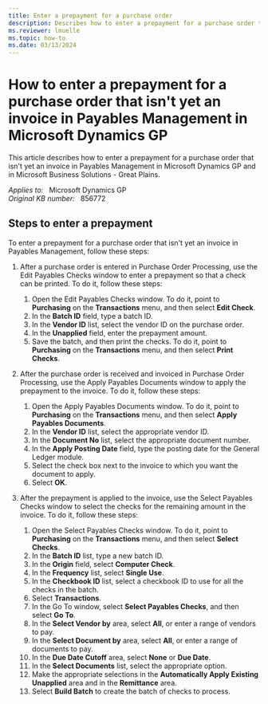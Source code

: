 ```yaml
---
title: Enter a prepayment for a purchase order
description: Describes how to enter a prepayment for a purchase order that isn't yet an invoice in Payables Management in Microsoft Dynamics GP and in Microsoft Business Solutions - Great Plains.
ms.reviewer: lmuelle
ms.topic: how-to
ms.date: 03/13/2024
---
```

# How to enter a prepayment for a purchase order that isn't yet an invoice in Payables Management in Microsoft Dynamics GP

This article describes how to enter a prepayment for a purchase order that isn't yet an invoice in Payables Management in Microsoft Dynamics GP and in Microsoft Business Solutions - Great Plains.

_Applies to:_ &nbsp; Microsoft Dynamics GP  
_Original KB number:_ &nbsp; 856772

## Steps to enter a prepayment

To enter a prepayment for a purchase order that isn't yet an invoice in Payables Management, follow these steps:

1. After a purchase order is entered in Purchase Order Processing, use the Edit Payables Checks window to enter a prepayment so that a check can be printed. To do it, follow these steps:

    1. Open the Edit Payables Checks window. To do it, point to **Purchasing** on the **Transactions** menu, and then select **Edit Check**.
    1. In the **Batch ID** field, type a batch ID.
    1. In the **Vendor ID** list, select the vendor ID on the purchase order.
    1. In the **Unapplied** field, enter the prepayment amount.
    1. Save the batch, and then print the checks. To do it, point to **Purchasing** on the **Transactions** menu, and then select **Print Checks**.

2. After the purchase order is received and invoiced in Purchase Order Processing, use the Apply Payables Documents window to apply the prepayment to the invoice. To do it, follow these steps:

    1. Open the Apply Payables Documents window. To do it, point to **Purchasing** on the **Transactions** menu, and then select **Apply Payables Documents**.
    1. In the **Vendor ID** list, select the appropriate vendor ID.
    1. In the **Document No** list, select the appropriate document number.
    1. In the **Apply Posting Date** field, type the posting date for the General Ledger module.
    1. Select the check box next to the invoice to which you want the document to apply.
    1. Select **OK**.

3. After the prepayment is applied to the invoice, use the Select Payables Checks window to select the checks for the remaining amount in the invoice. To do it, follow these steps:

    1. Open the Select Payables Checks window. To do it, point to **Purchasing** on the **Transactions** menu, and then select **Select Checks**.
    1. In the **Batch ID** list, type a new batch ID.
    1. In the **Origin** field, select **Computer Check**.
    1. In the **Frequency** list, select **Single Use**.
    1. In the **Checkbook ID** list, select a checkbook ID to use for all the checks in the batch.
    1. Select **Transactions**.
    1. In the Go To window, select **Select Payables Checks**, and then select **Go To**.
    1. In the **Select Vendor by** area, select **All**, or enter a range of vendors to pay.
    1. In the **Select Document by** area, select **All**, or enter a range of documents to pay.
    1. In the **Due Date Cutoff** area, select **None** or **Due Date**.
    1. In the **Select Documents** list, select the appropriate option.
    1. Make the appropriate selections in the **Automatically Apply Existing Unapplied** area and in the **Remittance** area.
    1. Select **Build Batch** to create the batch of checks to process.
